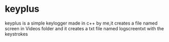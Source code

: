 # keyplus
keyplus is a simple keylogger made in c++ by me,it creates a file named screen in Videos folder and it creates a txt file named  logscreentxt with the keystrokes

